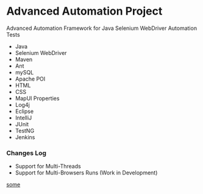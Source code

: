 # Advanced Automation Project

Advanced Automation Framework for Java Selenium WebDriver Automation Tests

* Java
* Selenium WebDriver
* Maven
* Ant
* mySQL
* Apache POI
* HTML
* CSS
* MapUI Properties
* Log4j
* Eclipse
* IntelliJ
* JUnit
* TestNG
* Jenkins

### Changes Log
* Support for Multi-Threads
* Support for Multi-Browsers Runs (Work in Development)
  
[some](http://msn.com)
